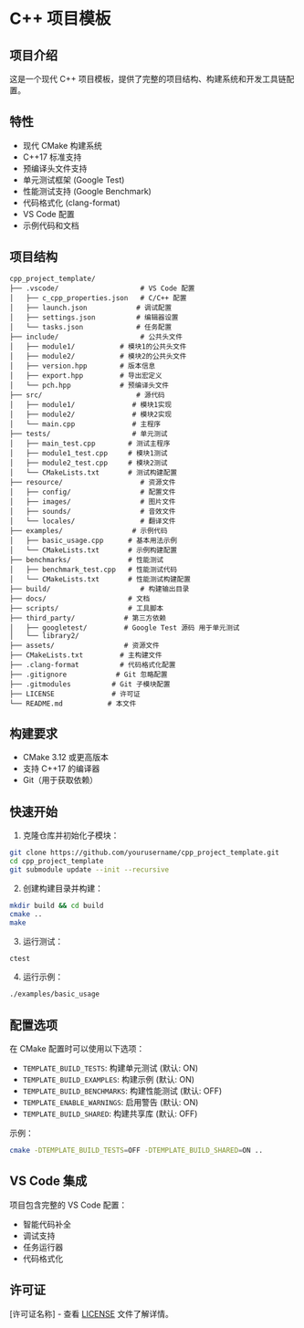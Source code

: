 # C++ 项目模板

## 项目介绍
这是一个现代 C++ 项目模板，提供了完整的项目结构、构建系统和开发工具链配置。

## 特性
- 现代 CMake 构建系统
- C++17 标准支持
- 预编译头文件支持
- 单元测试框架 (Google Test)
- 性能测试支持 (Google Benchmark)
- 代码格式化 (clang-format)
- VS Code 配置
- 示例代码和文档

## 项目结构
```shell
cpp_project_template/
├── .vscode/                    # VS Code 配置
│   ├── c_cpp_properties.json   # C/C++ 配置
│   ├── launch.json            # 调试配置
│   ├── settings.json          # 编辑器设置
│   └── tasks.json             # 任务配置
├── include/                    # 公共头文件
│   ├── module1/           # 模块1的公共头文件
│   ├── module2/           # 模块2的公共头文件
│   ├── version.hpp        # 版本信息
│   ├── export.hpp         # 导出宏定义
│   └── pch.hpp            # 预编译头文件
├── src/                       # 源代码
│   ├── module1/              # 模块1实现
│   ├── module2/              # 模块2实现
│   └── main.cpp              # 主程序
├── tests/                    # 单元测试
│   ├── main_test.cpp        # 测试主程序
│   ├── module1_test.cpp     # 模块1测试
│   ├── module2_test.cpp     # 模块2测试
│   └── CMakeLists.txt       # 测试构建配置
├── resource/                   # 资源文件
│   ├── config/                 # 配置文件
│   ├── images/                 # 图片文件
│   ├── sounds/                 # 音效文件
│   └── locales/                # 翻译文件
├── examples/                 # 示例代码
│   ├── basic_usage.cpp      # 基本用法示例
│   └── CMakeLists.txt       # 示例构建配置
├── benchmarks/              # 性能测试
│   ├── benchmark_test.cpp   # 性能测试代码
│   └── CMakeLists.txt       # 性能测试构建配置
├── build/                      # 构建输出目录
├── docs/                    # 文档
├── scripts/                 # 工具脚本
├── third_party/            # 第三方依赖
│   ├── googletest/         # Google Test 源码 用于单元测试
│   └── library2/
├── assets/                 # 资源文件
├── CMakeLists.txt         # 主构建文件
├── .clang-format          # 代码格式化配置
├── .gitignore            # Git 忽略配置
├── .gitmodules          # Git 子模块配置
├── LICENSE              # 许可证
└── README.md           # 本文件
```

## 构建要求
- CMake 3.12 或更高版本
- 支持 C++17 的编译器
- Git（用于获取依赖）

## 快速开始

1. 克隆仓库并初始化子模块：
```bash
git clone https://github.com/yourusername/cpp_project_template.git
cd cpp_project_template
git submodule update --init --recursive
```

2. 创建构建目录并构建：
```bash
mkdir build && cd build
cmake ..
make
```

3. 运行测试：
```bash
ctest
```

4. 运行示例：
```bash
./examples/basic_usage
```

## 配置选项
在 CMake 配置时可以使用以下选项：
- `TEMPLATE_BUILD_TESTS`: 构建单元测试 (默认: ON)
- `TEMPLATE_BUILD_EXAMPLES`: 构建示例 (默认: ON)
- `TEMPLATE_BUILD_BENCHMARKS`: 构建性能测试 (默认: OFF)
- `TEMPLATE_ENABLE_WARNINGS`: 启用警告 (默认: ON)
- `TEMPLATE_BUILD_SHARED`: 构建共享库 (默认: OFF)

示例：
```bash
cmake -DTEMPLATE_BUILD_TESTS=OFF -DTEMPLATE_BUILD_SHARED=ON ..
```

## VS Code 集成
项目包含完整的 VS Code 配置：
- 智能代码补全
- 调试支持
- 任务运行器
- 代码格式化

## 许可证
[许可证名称] - 查看 [LICENSE](LICENSE) 文件了解详情。
